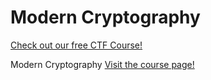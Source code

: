 # Modern Cryptography

[Check out our free CTF Course!](https://academy.hoppersroppers.org/mod/page/view.php?id=616)

Modern Cryptography
[Visit the course page!](https://academy.hoppersroppers.org/mod/assign/view.php?id=616)
